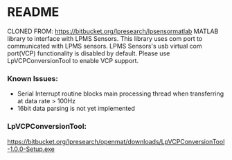 # README #
CLONED FROM: https://bitbucket.org/lpresearch/lpsensormatlab
MATLAB library to interface with LPMS Sensors. This library uses com port to communicated with LPMS sensors. LPMS Sensors's usb virtual com port(VCP) functionality is disabled by default. Please use LpVCPConversionTool to enable VCP support.

### Known Issues:
- Serial Interrupt routine blocks main processing thread when transferring at data rate > 100Hz 
- 16bit data parsing is not yet implemented

### LpVCPConversionTool:
https://bitbucket.org/lpresearch/openmat/downloads/LpVCPConversionTool-1.0.0-Setup.exe
